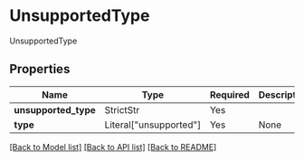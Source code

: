 # UnsupportedType

UnsupportedType

## Properties
| Name | Type | Required | Description |
| ------------ | ------------- | ------------- | ------------- |
**unsupported_type** | StrictStr | Yes |  |
**type** | Literal["unsupported"] | Yes | None |


[[Back to Model list]](../../../README.md#models-v1-link) [[Back to API list]](../../README.md#documentation-for-api-endpoints) [[Back to README]](../../README.md)
